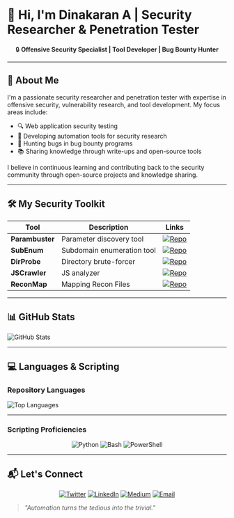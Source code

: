# 👋 Hi, I'm Dinakaran A | Security Researcher & Penetration Tester

<div align="center">
🔒 <strong>Offensive Security Specialist | Tool Developer | Bug Bounty Hunter</strong>
</div>

---

## 🚀 About Me

I'm a passionate security researcher and penetration tester with expertise in offensive security, vulnerability research, and tool development. My focus areas include:

- 🔍 Web application security testing
- 🤖 Developing automation tools for security research
- 🐛 Hunting bugs in bug bounty programs
- 📚 Sharing knowledge through write-ups and open-source tools

I believe in continuous learning and contributing back to the security community through open-source projects and knowledge sharing.

---

## 🛠️ My Security Toolkit

| Tool | Description | Links |
|------|-------------|-------|
| **Parambuster** | Parameter discovery tool | [![Repo](https://img.shields.io/badge/View_Parambuster-4285F4?style=for-the-badge&logo=github&logoColor=white)](https://github.com/adinakaran/parambuster) |
| **SubEnum** | Subdomain enumeration tool | [![Repo](https://img.shields.io/badge/View_SubEnum-34A853?style=for-the-badge&logo=github&logoColor=white)](https://github.com/adinakaran/subenum) |
| **DirProbe** | Directory brute-forcer | [![Repo](https://img.shields.io/badge/View_DirProbe-EA4335?style=for-the-badge&logo=github&logoColor=white)](https://github.com/adinakaran/dirprobe) |
| **JSCrawler** | JS analyzer | [![Repo](https://img.shields.io/badge/View_JSCrawler-FBBC05?style=for-the-badge&logo=github&logoColor=black)](https://github.com/adinakaran/jscrawler) |
| **ReconMap** | Mapping Recon Files | [![Repo](https://img.shields.io/badge/View_ReconMap-FBBC05?style=for-the-badge&logo=github&logoColor=black)](https://github.com/adinakaran/reconmap) |

---

## 📊 GitHub Stats

![GitHub Stats](https://github-readme-stats.vercel.app/api?username=adinakaran&show_icons=true&theme=dark&hide_title=true&count_private=true&hide=issues,contribs&include_all_commits=true)

---

## 💻 Languages & Scripting

### Repository Languages
![Top Languages](https://github-readme-stats.vercel.app/api/top-langs/?username=adinakaran&layout=compact&theme=dark&hide=html,css,scss)

---

### Scripting Proficiencies
<div align="center">
  
![Python](https://img.shields.io/badge/Python-3776AB?style=for-the-badge&logo=python&logoColor=white)
![Bash](https://img.shields.io/badge/Bash-4EAA25?style=for-the-badge&logo=gnu-bash&logoColor=white)
![PowerShell](https://img.shields.io/badge/PowerShell-5391FE?style=for-the-badge&logo=powershell&logoColor=white)

</div>

---

## 📬 Let's Connect

<div align="center">

[![Twitter](https://img.shields.io/badge/Twitter-1DA1F2?style=for-the-badge&logo=twitter&logoColor=white)](https://x.com/dinakaran891)
[![LinkedIn](https://img.shields.io/badge/LinkedIn-0077B5?style=for-the-badge&logo=linkedin&logoColor=white)](https://www.linkedin.com/in/dinakaran-a-34174b238/)
[![Medium](https://img.shields.io/badge/Medium-12100E?style=for-the-badge&logo=medium&logoColor=white)](https://medium.com/@dhinasamp89)
[![Email](https://img.shields.io/badge/Gmail-D14836?style=for-the-badge&logo=gmail&logoColor=white)](mailto:dhinasamp89@gmail.com)

</div>

> *"Automation turns the tedious into the trivial."*
